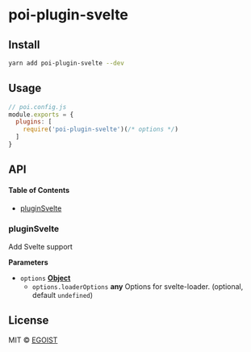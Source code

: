 # poi-plugin-svelte

## Install

```bash
yarn add poi-plugin-svelte --dev
```

## Usage

```js
// poi.config.js
module.exports = {
  plugins: [
    require('poi-plugin-svelte')(/* options */)
  ]
}
```

## API

<!-- Generated by documentation.js. Update this documentation by updating the source code. -->

#### Table of Contents

-   [pluginSvelte](#pluginsvelte)

### pluginSvelte

Add Svelte support

**Parameters**

-   `options` **[Object](https://developer.mozilla.org/docs/Web/JavaScript/Reference/Global_Objects/Object)** 
    -   `options.loaderOptions` **any** Options for svelte-loader. (optional, default `undefined`)

## License

MIT © [EGOIST](https://github.com/egoist)
